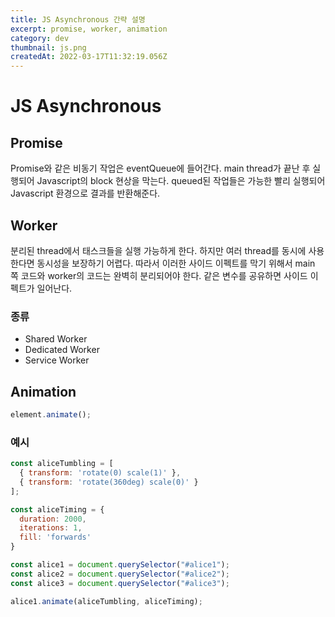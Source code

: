 ```yaml
---
title: JS Asynchronous 간략 설명
excerpt: promise, worker, animation
category: dev
thumbnail: js.png
createdAt: 2022-03-17T11:32:19.056Z
---
```

# JS Asynchronous

## Promise

Promise와 같은 비동기 작업은 eventQueue에 들어간다.
main thread가 끝난 후 실행되어 Javascript의 block 현상을 막는다.
queued된 작업들은 가능한 빨리 실행되어 Javascript 환경으로 결과를 반환해준다.

## Worker

분리된 thread에서 태스크들을 실행 가능하게 한다.
하지만 여러 thread를 동시에 사용한다면 동시성을 보장하기 어렵다.
따라서 이러한 사이드 이펙트를 막기 위해서 main 쪽 코드와 worker의 코드는 완벽히 분리되어야 한다. 같은 변수를 공유하면 사이드 이펙트가 일어난다.

### 종류
* Shared Worker
* Dedicated Worker
* Service Worker

## Animation

```js
element.animate();
```

### 예시

```js
const aliceTumbling = [
  { transform: 'rotate(0) scale(1)' },
  { transform: 'rotate(360deg) scale(0)' }
];

const aliceTiming = {
  duration: 2000,
  iterations: 1,
  fill: 'forwards'
}

const alice1 = document.querySelector("#alice1");
const alice2 = document.querySelector("#alice2");
const alice3 = document.querySelector("#alice3");

alice1.animate(aliceTumbling, aliceTiming);
```